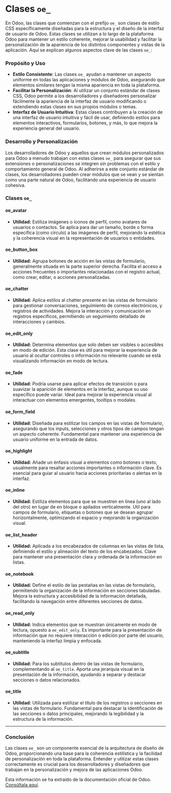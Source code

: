 # Clases `oe_`

En Odoo, las clases que comienzan con el prefijo `oe_` son clases de estilo CSS específicamente diseñadas para la estructura y el diseño de la interfaz de usuario de Odoo. Estas clases se utilizan a lo largo de la plataforma Odoo para mantener un estilo coherente, mejorar la usabilidad y facilitar la personalización de la apariencia de los distintos componentes y vistas de la aplicación. Aquí se explican algunos aspectos clave de las clases `oe_`:

### Propósito y Uso

- **Estilo Consistente**: Las clases `oe_` ayudan a mantener un aspecto uniforme en todas las aplicaciones y módulos de Odoo, asegurando que elementos similares tengan la misma apariencia en toda la plataforma.
- **Facilitar la Personalización**: Al utilizar un conjunto estándar de clases CSS, Odoo permite a los desarrolladores y diseñadores personalizar fácilmente la apariencia de la interfaz de usuario modificando o extendiendo estas clases en sus propios módulos o temas.
- **Interfaz de Usuario Intuitiva**: Estas clases contribuyen a la creación de una interfaz de usuario intuitiva y fácil de usar, definiendo estilos para elementos interactivos, formularios, botones, y más, lo que mejora la experiencia general del usuario.

### Desarrollo y Personalización

Los desarrolladores de Odoo y aquellos que crean módulos personalizados para Odoo a menudo trabajan con estas clases `oe_` para asegurar que sus extensiones o personalizaciones se integren sin problemas con el estilo y comportamiento general de Odoo. Al adherirse a este conjunto estándar de clases, los desarrolladores pueden crear módulos que se vean y se sientan como una parte natural de Odoo, facilitando una experiencia de usuario cohesiva.

### Clases `oe_`

#### oe_avatar
- **Utilidad:** Estiliza imágenes o íconos de perfil, como avatares de usuarios o contactos. Se aplica para dar un tamaño, borde o forma específica (como círculo) a las imágenes de perfil, mejorando la estética y la coherencia visual en la representación de usuarios o entidades.

#### oe_button_box
- **Utilidad:** Agrupa botones de acción en las vistas de formulario, generalmente situada en la parte superior derecha. Facilita el acceso a acciones frecuentes o importantes relacionadas con el registro actual, como crear, editar, o acciones personalizadas.

#### oe_chatter
- **Utilidad:** Aplica estilos al chatter presente en las vistas de formulario para gestionar conversaciones, seguimiento de correos electrónicos, y registros de actividades. Mejora la interacción y comunicación en registros específicos, permitiendo un seguimiento detallado de interacciones y cambios.

#### oe_edit_only
- **Utilidad:** Determina elementos que solo deben ser visibles o accesibles en modo de edición. Esta clase es útil para mejorar la experiencia de usuario al ocultar controles o información no relevante cuando se está visualizando información en modo de lectura.

#### oe_fade
- **Utilidad:** Podría usarse para aplicar efectos de transición o para suavizar la aparición de elementos en la interfaz, aunque su uso específico puede variar. Ideal para mejorar la experiencia visual al interactuar con elementos emergentes, tooltips o modales.

#### oe_form_field
- **Utilidad:** Diseñada para estilizar los campos en las vistas de formulario, asegurando que los inputs, selecciones y otros tipos de campos tengan un aspecto coherente. Fundamental para mantener una experiencia de usuario uniforme en la entrada de datos.

#### oe_highlight
- **Utilidad:** Añade un énfasis visual a elementos como botones o texto, usualmente para resaltar acciones importantes o información clave. Es esencial para guiar al usuario hacia acciones prioritarias o alertas en la interfaz.

#### oe_inline
- **Utilidad:** Estiliza elementos para que se muestren en línea (uno al lado del otro) en lugar de en bloque o apilados verticalmente. Util para campos de formulario, etiquetas o botones que se desean agrupar horizontalmente, optimizando el espacio y mejorando la organización visual.

#### oe_list_header
- **Utilidad:** Aplicada a los encabezados de columnas en las vistas de lista, definiendo el estilo y alineación del texto de los encabezados. Clave para mantener una presentación clara y ordenada de la información en listas.

#### oe_notebook
- **Utilidad:** Define el estilo de las pestañas en las vistas de formulario, permitiendo la organización de la información en secciones tabuladas. Mejora la estructura y accesibilidad de la información detallada, facilitando la navegación entre diferentes secciones de datos.

#### oe_read_only
- **Utilidad:** Indica elementos que se muestran únicamente en modo de lectura, opuesto a `oe_edit_only`. Es importante para la presentación de información que no requiere interacción o edición por parte del usuario, manteniendo la interfaz limpia y enfocada.

#### oe_subtitle
- **Utilidad:** Para los subtítulos dentro de las vistas de formulario, complementando al `oe_title`. Aporta una jerarquía visual en la presentación de la información, ayudando a separar y destacar secciones o datos relacionados.

#### oe_title
- **Utilidad:** Utilizada para estilizar el título de los registros o secciones en las vistas de formulario. Fundamental para destacar la identificación de las secciones o datos principales, mejorando la legibilidad y la estructura de la información.

---

### Conclusión

Las clases `oe_` son un componente esencial de la arquitectura de diseño de Odoo, proporcionando una base para la coherencia estilística y la facilidad de personalización en toda la plataforma. Entender y utilizar estas clases correctamente es crucial para los desarrolladores y diseñadores que trabajan en la personalización y mejora de las aplicaciones Odoo.

Esta información se ha extraído de la documentación oficial de Odoo. [Consúltala aquí](https://www.odoo.com/documentation/16.0/es/developer/reference/backend/views.html#view-types).
